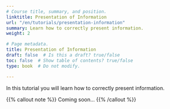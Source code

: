 ```yaml
---
# Course title, summary, and position.
linktitle: Presentation of Information
url: "/en/tutorials/presentation-information"
summary: Learn how to correctly present information.
weight: 2

# Page metadata.
title: Presentation of Information
draft: false  # Is this a draft? true/false
toc: false  # Show table of contents? true/false
type: book  # Do not modify.

---
```


In this tutorial you will learn how to correctly present information.

{{% callout note %}}
Coming soon...
{{% /callout %}}

<!-- https://www.socialmediaycontenidos.com/que-es-pecha-kucha-el-metodo-infalible-para-presentaciones-eficaces/ -->